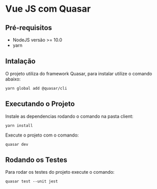 # Vue JS com Quasar

## Pré-requisitos

- NodeJS versão >= 10.0
- yarn

## Intalação

O projeto utiliza do framework Quasar, para instalar utilize o comando abaixo:

	yarn global add @quasar/cli

## Executando o Projeto

Instale as dependencias rodando o comando na pasta client:

	yarn install

Execute o projeto com o comando:

	quasar dev

## Rodando os Testes

Para rodar os testes do projeto execute o comando:

	quasar test --unit jest